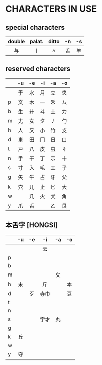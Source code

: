 # CHARACTERS IN USE

## special characters

| double | palat. | ditto  |   -n   |   -s   |
| :----: | :----: | :----: | :----: | :----: |
|   与   |   丨   |   〃   |   舌   |   羊   |

## reserved characters

|     |  -u  |  -e  |  -i  |  -a  |  -o  |
| :-- | :--: | :--: | :--: | :--: | :--: |
|     |  于  |  水  |  月  |  立  |  央  |
|  p  |  文  |  木  |  一  |  ⽲  |  厶  |
|  b  |  生  |  廾  |  斗  |  土  |  ⼒  |
|  m  |  ⼪  |  女  |  夕  |  丿  |  勹  |
|  h  |  人  |  又  |  小  |  竹  |  攴  |
|  d  |  車  |  田  |  ⼌  |  日  |  口  |
|  t  |  戸  |  八  |  皮  |  虫  |  彳  |
|  n  |  手  |  干  |  丁  |  示  |  十  |
|  s  |  寸  |  入  |  毛  |  工  |  子  |
|  g  |  矢  |  牛  |  占  |  牙  |  父  |
|  k  |  穴  |  儿  |  止  |  匕  |  大  |
|  w  |  　  |  几  |  火  |  犬  |  ⾓  |
|  y  |  爪  |  ⾆  |  　  |  乙  |  艮  |

## 本舌字 [HONGSI]

|     |          -u          |          -e          |          -i          |          -a          |          -o          |
| :-- | :------------------: | :------------------: | :------------------: | :------------------: | :------------------: |
|     |                      |                      |         云           |                      |                      |
|  p  |                      |                      |                      |                      |                      |
|  b  |                      |                      |                      |                      |                      |
|  m  |                      |                      |                      |         攵           |                      |
|  h  |         末           |                      |         斤           |                      |         本           |
|  d  |                      |         歹           |         寺巾         |                      |         豆           |
|  t  |                      |                      |                      |                      |                      |
|  n  |                      |                      |                      |                      |                      |
|  s  |                      |                      |         字才         |         丸           |                      |
|  g  |                      |                      |                      |                      |                      |
|  k  |         丘           |                      |                      |                      |                      |
|  w  |                      |                      |                      |                      |                      |
|  y  |         守           |                      |                      |                      |                      |
